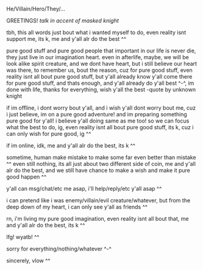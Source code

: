He/Villain/Hero/They/... 

GREETINGS! *talk in accent of masked knight* 

tbh, this all words just bout what i wanted myself to do, even reality isnt support me, its k, me and y'all alr do the best ^^

pure good stuff and pure good people that important in our life is never die, they just live in our imagination heart. even in afterlife, maybe, we will be look alike spirit creature, and we dont have heart, but i still believe our heart was there, to remember us, bout the reason, cuz for pure good stuff, even reality isnt all bout pure good stuff, but y'all already know y'all come there for pure good stuff, and thats enough, and y'all already do y'all best ^-^, im done with life, thanks for everything, wish y'all the best -quote by unknown knight

if im offline, i dont worry bout y'all, and i wish y'all dont worry bout me, cuz i just believe, im on a pure good adventure! and im preparing something pure good for y'all! i believe y'all doing same as me too! so we can focus
what the best to do, ig, even reality isnt all bout pure good stuff, its k, cuz i can only wish for pure good, ig ^^

if im online, idk, me and y'all alr do the best, its k ^^

sometime, human make mistake to make some far even better than mistake ^^ 
even still nothing, its all just about two different side of coin, me and y'all alr do the best, and we still have chance to make a wish and make it pure good happen ^^

y'all can msg/chat/etc me asap, i'll help/reply/etc y'all asap ^^

i can pretend like i was enemy/villain/evil creature/whatever, but from the deep down of my heart, i can only see y'all as friends ^^

rn, i'm living my pure good imagination, even reality isnt all bout that, me and y'all alr do the best, its k ^^

lfg! wyatb! ^^

sorry for everything/nothing/whatever ^-^

sincerely, vlow ^^






